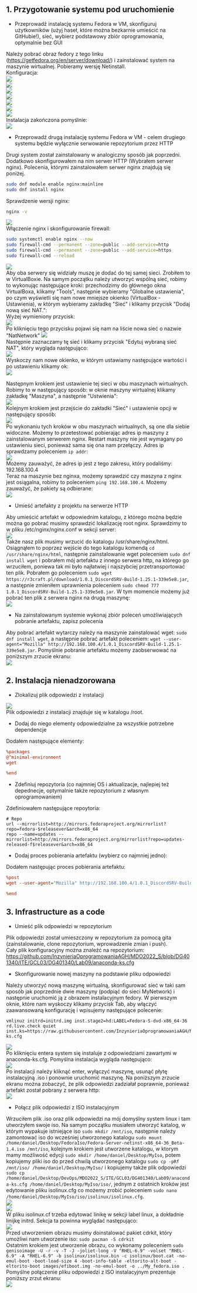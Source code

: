 ## 1. Przygotowanie systemu pod uruchomienie
* Przeprowadź instalację systemu Fedora w VM, skonfiguruj użytkowników (użyj haseł, które można bezkarnie umieścić na GitHubie!), sieć, wybierz podstawowy zbiór oprogramowania, optymalnie bez GUI  
  
Należy pobrać obraz fedory z tego linku (https://getfedora.org/en/server/download/) i zainstalować system na maszynie wirtualnej. Pobieramy wersję Netinstall.  
Konfiguracja:  
![](./screenshots/lang.png)  
![](./screenshots/keyboard.png)  
![](./screenshots/disk.png)  
![](./screenshots/network.png)  
![](./screenshots/sotf_choose.png)  
![](./screenshots/user.png)  
![](./screenshots/configuration_end.png)  
Instalacja zakończona pomyślnie:  
![](./screenshots/done.png)  
* Przeprowadź drugą instalację systemu Fedora w VM - celem drugiego systemu będzie wyłącznie serwowanie repozytorium przez HTTP  
  
Drugi system został zainstalowany w analogiczny sposób jak poprzedni. Dodatkowo skonfigurowałem na nim serwer HTTP (Wybrałem serwer nginx). Polecenia, którymi zainstalowałem serwer nginx znajdują się poniżej. 
```bash
sudo dnf module enable nginx:mainline  
sudo dnf install nginx
```
Sprawdzenie wersji nginx:  
```bash
nginx -v
```
![](./screenshots/nginxv.png)  
Włączenie nginx i skonfigurowanie firewall:  
```bash
sudo systemctl enable nginx --now
sudo firewall-cmd --permanent --zone=public --add-service=http
sudo firewall-cmd --permanent --zone=public --add-service=https
sudo firewall-cmd --reload
```
![](./screenshots/nginx_conf.png)  
Aby oba serwery się widziały muszę je dodać do tej samej sieci. Zrobiłem to w VirtualBoxie. Na samym początku należy utworzyć wspólną sieć, robimy to wykonując następujące kroki: przechodzimy do głównego okna VirtualBoxa, klikamy "Tools", następnie wybieramy "Globalne ustawienia", po czym wyświetli się nam nowe mniejsze okienko (VirtualBox - Ustawienia), w którym wybieramy zakładkę "Sieć" i klikamy przycisk "Dodaj nową sieć NAT.":  
Wyżej wymieniony przycisk:  
![](./screenshots/icon.png)  
Po kliknięciu tego przycisku pojawi się nam na liście nowa sieć o nazwie "NatNetwork" 
![](./screenshots/add_nat.png)  
Następnie zaznaczamy tę sieć i klikamy przycisk "Edytuj wybraną sieć NAT", który wygląda następująco:  
![](./screenshots/icon2.png)  
Wyskoczy nam nowe okienko, w którym ustawiamy następujące wartości i po ustawieniu klikamy ok:  
![](./screenshots/conf_nat.png)  
  
Następnym krokiem jest ustawienie tej sieci w obu maszynach wirtualnych. Robimy to w następujący sposób: w oknie maszyny wirtualnej klikamy zakładkę "Maszyna", a następnie "Ustwienia":  
![](./screenshots/settings.png)  
Kolejnym krokiem jest przejście do zakładki "Sieć" i ustawienie opcji w następujący sposób:  
![](./screenshots/set_network.png)  
Po wykonaniu tych kroków w obu maszynach wirtualnych, są one dla siebie widoczne. Możemy to przetestować pobierając adres ip maszyny z zainstalowanym serwerem nginx. Restart maszyny nie jest wymagany po ustawieniu sieci, ponieważ sama się ona nam przełączy. Adres ip sprawdzamy poleceniem `ip addr`:  
![](./screenshots/ip_check.png)  
Możemy zauważyć, że adres ip jest z tego zakresu, który podaliśmy: 192.168.100.4  
Teraz na maszynie bez nginxa, możemy sprawdzić czy maszyna z nginx jest osiągalna, robimy to poleceniem `ping 192.168.100.4`. Możemy zauważyć, że pakiety są odbierane:  
![](./screenshots/ping_nginx.png)  
* Umieść artefakty z projektu na serwerze HTTP  
  
Aby umieścić artefakt w odpowiednim katalogu, z którego można będzie można go pobrać musimy sprawdzić lokalizację root nginx. Sprawdzimy to w pliku /etc/nginx/nginx.conf w sekcji server:  
![](./screenshots/location.png)  
Także nasz plik musimy wrzucić do katalogu /usr/share/nginx/html. Osiągnąłem to poprzez wejście do tego katalogu komendą `cd /usr/share/nginx/html`, następnie zainstalowanie wget poleceniem `sudo dnf install wget` i pobrałem mój artefaktu z innego serwera http, na którego go wrzuciłem, poniewa tak mi było najłatwiej i najszybciej przetransportować ten plik. Pobrałem go poleceniem `sudo wget https://r3craft.pl/download/1.0.1_DiscordSRV-Build-1.25.1-339e5e8.jar`, a następnie zmieniłem uprawnienia poleceniem `sudo chmod 777 1.0.1_DiscordSRV-Build-1.25.1-339e5e8.jar`. W tym momencie możemy już pobrać ten plik z serwera nginx na drugą maszynę:  
![](./screenshots/file_to_http.png)  
* Na zainstalowanym systemie wykonaj zbiór poleceń umożliwiających pobranie artefaktu, zapisz polecenia  
  
Aby pobrać artefakt wytarczy należy na maszynie zainstalować wget: `sudo dnf install wget`, a następnie pobrać artefakt poleceniem: `wget --user-agent="Mozilla" http://192.168.100.4/1.0.1_DiscordSRV-Build-1.25.1-339e5e8.jar`. Pomyślnie pobranie artefaktu możemy zaobserwować na poniższym zrzucie ekranu:  
![](./screenshots/wget_git.png)  

## 2. Instalacja nienadzorowana
* Zlokalizuj plik odpowiedzi z instalacji  
  
![](./screenshots/anaconda.png)  
Plik odpowiedzi z instalacji znajduje się w katalogu /root.
* Dodaj do niego elementy odpowiedzialne za wszystkie potrzebne dependencje  
  
Dodałem następujące elementy:  
```cfg
%packages
@^minimal-environment
wget

%end
```
* Zdefiniuj repozytoria (co najmniej OS i aktualizacje, najlepiej też depednecje, optymalnie także repozytorium z własnym oprogramowaniem)  

Zdefiniowałem następujące repoytoria:
```  
# Repo
url --mirrorlist=http://mirrors.fedoraproject.org/mirrorlist?repo=fedora-$releasever&arch=x86_64
repo --name=updates --mirrorlist=http://mirrors.fedoraproject.org/mirrorlist?repo=updates-released-f$releasever&arch=x86_64
```
* Dodaj proces pobierania artefaktu (wybierz co najmniej jedno):  

Dodałem następując proces pobierania artefaktu:  
```cfg
%post
wget --user-agent="Mozilla" http://192.168.100.4/1.0.1_DiscordSRV-Build-1.25.1-339e5e8.jar

%end
```  
  
## 3. Infrastructure as a code
* Umieść plik odpowiedzi w repozytorium  

Plik odpowiedzi został umieszczony w repozytorium za pomocą gita (zainstalowanie, clone repozytorium, wprowadzenie zmian i push).  
Cały plik konfiguracyjny można znaleźć na repozytorium:  
https://github.com/InzynieriaOprogramowaniaAGH/MDO2022_S/blob/DG401340/ITE/GCL03/DG401340/Lab09/anaconda-ks.cfg

* Skonfigurowanie nowej maszyny na podstawie pliku odpowiedzi  

Należy utworzyć nową maszynę wirtualną, skonfigurować sieć w taki sam sposób jak poprzednie dwie maszyny (podpiąć do sieci MyNetwork) i następnie uruchomić ją z obrazem instalacyjnym fedory. W pierwszym oknie, które nam wyskoczy klikamy przycisk Tab, aby włączyć zaawansowaną konfigurację i wpisujemy następujące polecenie:  
```
vmlinuz initrd=initrd.img inst.stage2=hd:LABEL=Fedora-S-dvd-x86_64-36 rd.live.check quiet inst.ks=https://raw.githubusercontent.com/InzynieriaOprogramowaniaAGH/MDO2022_S/DG401340/ITE/GCL03/DG401340/Lab09/anaconda-ks.cfg
```  
![](./screenshots/advanced_conf.png)  
Po kliknięciu entera system się instaluje z odpowiedziami zawartymi w anaconda-ks.cfg. Pomyślna instalacja wygląda następująco:  
![](./screenshots/success.png)  
Po instalacji należy kliknąć enter, wyłączyć maszynę, usunąć płytę instalacyjną .iso i ponownie uruchomić maszynę. Na poniższym zrzucie ekranu można zobaczyć, że plik odpowiedzi zadziałał poprawnie, ponieważ artefakt został pobrany z serwera http:  
![](./screenshots/success_wget_after_ks.png)  

* Połącz plik odpowiedzi z ISO instalacyjnym  

Wrzuciłem plik .iso oraz plik odpowiedzi na mój domyślny system linux i tam utworzyłem swoje iso. Na samym początku musiałem utworzyć katalog, w którym wypakuje istniejące iso `sudo mkdir /mnt/iso`, następnie należy zamontować iso do wcześniej utworzonego katalogu `sudo mount /home/daniel/Desktop/FedoraIso/Fedora-Server-netinst-x86_64-36_Beta-1.4.iso /mnt/iso`, kolejnym krokiem jest utworzene katalogu, w ktorym mamy możliwość edycji `sudo mkdir /home/daniel/Desktop/MyIso`, potem kopiujemy pliki iso do przed chwilą utworzonego katalogu `sudo cp -pRf /mnt/iso/ /home/daniel/Desktop/MyIso/` i kopiujemy także plik odpowiedzi `sudo cp /home/daniel/Desktop/DevOps/MDO2022_S/ITE/GCL03/DG401340/Lab09/anaconda-ks.cfg /home/daniel/Desktop/MyIso/iso/`, jednym z ostatnich kroków jest edytowanie pliku isolinux.cfg co możemy zrobić poleceniem `sudo nano /home/daniel/Desktop/MyIso/iso/isolinux/isolinux.cfg`.  
![](./screenshots/extract_iso.png)  
![](./screenshots/nano_and_cp.png)  
W pliku isolinux.cf trzeba edytować linikę w sekcji label linux, a dokładnie linijkę initrd. Sekcja ta powinna wyglądać następująco:  
![](./screenshots/edit_isolinux.png)  
Przed utworzeniem obrazu musimy doinstalować pakiet cdrkit, który umożliwi nam utworzenie iso: `sudo pacman -S cdrkit`   
Ostatnim krokiem jest utworzenie obrazu, co wykonamy poleceniem `sudo genisoimage -U -r -v -T -J -joliet-long -V "RHEL-6.9" -volset "RHEL-6.9" -A "RHEL-6.9" -b isolinux/isolinux.bin -c isolinux/boot.cat -no-emul-boot -boot-load-size 4 -boot-info-table -eltorito-alt-boot -eltorito-boot images/efiboot.img -no-emul-boot -o ../My_fedora.iso .`  
Pomyślne połączenie pliku odpowiedzi z ISO instalacyjnym prezentuje poniższy zrzut ekranu:  
![](./screenshots/iso_success.png)  